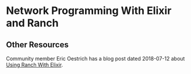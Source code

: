 # Network Programming With Elixir and Ranch

## Other Resources

Community member Eric Oestrich has a blog post dated 2018-07-12 about [Using Ranch With Elixir](https://blog.oestrich.org/2017/07/using-ranch-with-elixir/).
